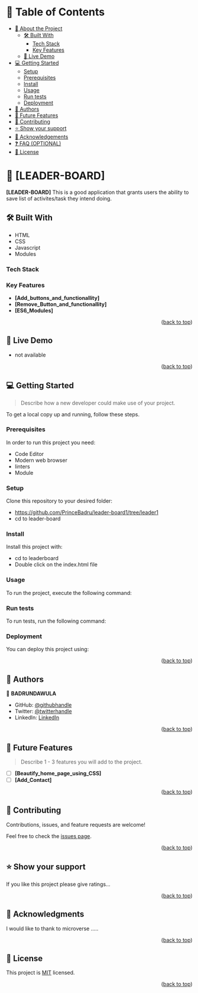 # 📗 Table of Contents

- [📖 About the Project](#about-project)
  - [🛠 Built With](#built-with)
    - [Tech Stack](#tech-stack)
    - [Key Features](#key-features)
  - [🚀 Live Demo](#live-demo)
- [💻 Getting Started](#getting-started)
  - [Setup](#setup)
  - [Prerequisites](#prerequisites)
  - [Install](#install)
  - [Usage](#usage)
  - [Run tests](#run-tests)
  - [Deployment](#triangular_flag_on_post-deployment)
- [👥 Authors](#authors)
- [🔭 Future Features](#future-features)
- [🤝 Contributing](#contributing)
- [⭐️ Show your support](#support)
- [🙏 Acknowledgements](#acknowledgements)
- [❓ FAQ (OPTIONAL)](#faq)
- [📝 License](#license)

# 📖 [LEADER-BOARD] <a name="about-project"></a>

**[LEADER-BOARD]** 
This is a good application that grants users the ability to save list of activites/task they intend doing. 

## 🛠 Built With <a name="built-with"></a>

- HTML
- CSS
- Javascript
- Modules

### Tech Stack <a name="tech-stack"></a>

### Key Features <a name="key-features"></a>

- **[Add_buttons_and_functionallity]**
- **[Remove_Button_and_functionallity]**
- **[ES6_Modules]**

<p align="right">(<a href="#readme-top">back to top</a>)</p>

## 🚀 Live Demo <a name="live-demo"></a>


- not available

<p align="right">(<a href="#readme-top">back to top</a>)</p>

## 💻 Getting Started <a name="getting-started"></a>

> Describe how a new developer could make use of your project.

To get a local copy up and running, follow these steps.

### Prerequisites

In order to run this project you need:
  - Code Editor  
  - Modern web browser 
  - linters 
  - Module

### Setup

Clone this repository to your desired folder:
- https://github.com/PrinceBadru/leader-board1/tree/leader1
- cd to leader-board
### Install

Install this project with:
- cd to leaderboard
- Double click on the index.html file

### Usage

To run the project, execute the following command:



### Run tests

To run tests, run the following command:

### Deployment

You can deploy this project using:


<p align="right">(<a href="#readme-top">back to top</a>)</p>


## 👥 Authors <a name="authors"></a>


👤 **BADRUNDAWULA**

- GitHub: [@githubhandle](https://github.com/PrinceBadru)
- Twitter: [@twitterhandle](https://twitter.com/BadruNdawula)
- LinkedIn: [LinkedIn](https://www.linkedin.com/in/badru-ndawula-930b7b217/)



<p align="right">(<a href="#readme-top">back to top</a>)</p>

<!-- FUTURE FEATURES -->

## 🔭 Future Features <a name="future-features"></a>

> Describe 1 - 3 features you will add to the project.

- [ ] **[Beautify_home_page_using_CSS]**
- [ ] **[Add_Contact]**

<p align="right">(<a href="#readme-top">back to top</a>)</p>

<!-- CONTRIBUTING -->

## 🤝 Contributing <a name="contributing"></a>

Contributions, issues, and feature requests are welcome!

Feel free to check the [issues page](../../issues/).

<p align="right">(<a href="#readme-top">back to top</a>)</p>

<!-- SUPPORT -->

## ⭐️ Show your support <a name="support"></a>


If you like this project please give ratings...

<p align="right">(<a href="#readme-top">back to top</a>)</p>

<!-- ACKNOWLEDGEMENTS -->

## 🙏 Acknowledgments <a name="acknowledgements"></a>

I would like to thank to microverse .....

<p align="right">(<a href="#readme-top">back to top</a>)</p>

<!-- LICENSE -->

## 📝 License <a name="license"></a>

This project is [MIT](./LICENSE) licensed.


<p align="right">(<a href="#readme-top">back to top</a>)</p>